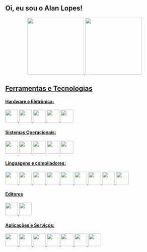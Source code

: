 ## Oi, eu sou o Alan Lopes!
<div align="center">
  <a href="https://github.com/sisfenix">
  <img height="180em" src="https://github-readme-stats.vercel.app/api?username=sisfenix&show_icons=true&theme=dark&include_all_commits=true&count_private=true"/>
  <img height="180em" src="https://github-readme-stats.vercel.app/api/top-langs/?username=sisfenix&layout=compact&langs_count=10&theme=dark"/>
</div>

## Ferramentas e Tecnologias
#### Hardware e Eletrônica:
<code><img src="https://cdn.jsdelivr.net/gh/devicons/devicon/icons/arduino/arduino-original.svg" width="40" height="40"/></code>
<code><img src="https://cdn.jsdelivr.net/gh/devicons/devicon/icons/electron/electron-original.svg" width="40" height="40"/></code>
<code><img src="https://cdn.jsdelivr.net/gh/devicons/devicon/icons/raspberrypi/raspberrypi-original.svg" width="40" height="40"/></code>
<code><img src="https://cdn.jsdelivr.net/gh/devicons/devicon/icons/ifttt/ifttt-original.svg" width="40" height="40"/></code>
<code><img src="https://cdn.jsdelivr.net/gh/devicons/devicon/icons/matlab/matlab-original.svg" width="40" height="40"/></code>

#### Sistemas Operacionais:
<code><img src="https://cdn.jsdelivr.net/gh/devicons/devicon/icons/msdos/msdos-original.svg" width="40" height="40"/></code>
<code><img src="https://cdn.jsdelivr.net/gh/devicons/devicon/icons/unix/unix-original.svg" width="40" height="40"/></code>
<code><img src="https://cdn.jsdelivr.net/gh/devicons/devicon/icons/linux/linux-original.svg" width="40" height="40"/></code>
<code><img src="https://cdn.jsdelivr.net/gh/devicons/devicon/icons/debian/debian-original.svg" width="40" height="40"/></code>
<code><img src="https://cdn.jsdelivr.net/gh/devicons/devicon/icons/redhat/redhat-original.svg" width="40" height="40"/></code>

#### Linguagens e compiladores:
<code><img src="https://cdn.jsdelivr.net/gh/devicons/devicon/icons/c/c-original.svg" width="40" height="40"/></code>
<code><img src="https://cdn.jsdelivr.net/gh/devicons/devicon/icons/r/r-original.svg" width="40" height="40"/></code>
<code><img src="https://cdn.jsdelivr.net/gh/devicons/devicon/icons/php/php-original.svg" width="40" height="40"/></code>
<code><img src="https://cdn.jsdelivr.net/gh/devicons/devicon/icons/latex/latex-original.svg" width="40" height="40"/></code>
<code><img src="https://cdn.jsdelivr.net/gh/devicons/devicon/icons/bash/bash-original.svg" width="40" height="40"/></code>
<code><img src="https://cdn.jsdelivr.net/gh/devicons/devicon/icons/python/python-original.svg" width="40" height="40"/></code>
<code><img src="https://cdn.jsdelivr.net/gh/devicons/devicon/icons/erlang/erlang-original.svg" width="40" height="40"/></code>
<code><img src="https://cdn.jsdelivr.net/gh/devicons/devicon/icons/gcc/gcc-original.svg" width="40" height="40"/></code>
<code><img src="https://cdn.jsdelivr.net/gh/devicons/devicon/icons/git/git-original.svg" width="40" height="40"/></code>

#### Editores
<code><img src="https://cdn.jsdelivr.net/gh/devicons/devicon/icons/vim/vim-original.svg" width="40" height="40"/></code>
<code><img src="https://cdn.jsdelivr.net/gh/devicons/devicon/icons/vscode/vscode-original.svg" width="40" height="40"/></code>

#### Aplicações e Serviços:
<code><img src="https://cdn.jsdelivr.net/gh/devicons/devicon/icons/mysql/mysql-original.svg" width="40" height="40"/></code>
<code><img src="https://cdn.jsdelivr.net/gh/devicons/devicon/icons/postgresql/postgresql-original.svg" width="40" height="40"/></code>
<code><img src="https://cdn.jsdelivr.net/gh/devicons/devicon/icons/sqlite/sqlite-original.svg" width="40" height="40"/></code>
<code><img src="https://cdn.jsdelivr.net/gh/devicons/devicon/icons/microsoftsqlserver/microsoftsqlserver-plain.svg" width="40" height="40"/></code>
<code><img src="https://cdn.jsdelivr.net/gh/devicons/devicon/icons/apache/apache-original.svg" width="40" height="40"/></code>
<code><img src="https://cdn.jsdelivr.net/gh/devicons/devicon/icons/ssh/ssh-original.svg" width="40" height="40"/></code>
<code><img src="https://cdn.jsdelivr.net/gh/devicons/devicon/icons/putty/putty-original.svg" width="40" height="40"/></code>

